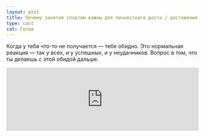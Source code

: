 ```yaml
---
layout: post
title: Почему занятия спортом важны для личностного роста / достижения успеха
type: cast
cat: Готов
---
```


Когда у тебя что-то не получается — тебе обидно. Это нормальная реакция — так у всех, и у успешных, и у неудачников. Вопрос в том, что ты делаешь с этой обидой дальше.

<iframe width="100%" height="166" scrolling="no" frameborder="no" src="https://w.soundcloud.com/player/?url=https%3A//api.soundcloud.com/tracks/241091339&amp;color=ff5500&amp;auto_play=false&amp;hide_related=false&amp;show_comments=true&amp;show_user=true&amp;show_reposts=false"></iframe>
